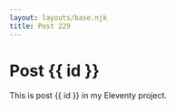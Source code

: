```yaml
---
layout: layouts/base.njk
title: Post 229
---
```


# Post {{ id }}

This is post {{ id }} in my Eleventy project.
